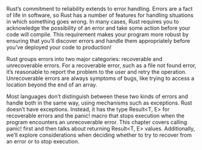 Rust’s commitment to reliability extends to error handling. Errors are a fact of life in software, so Rust has a number of features for handling situations in which something goes wrong. In many cases, Rust requires you to acknowledge the possibility of an error and take some action before your code will compile. This requirement makes your program more robust by ensuring that you’ll discover errors and handle them appropriately before you’ve deployed your code to production!

Rust groups errors into two major categories: recoverable and unrecoverable errors. For a recoverable error, such as a file not found error, it’s reasonable to report the problem to the user and retry the operation. Unrecoverable errors are always symptoms of bugs, like trying to access a location beyond the end of an array.

Most languages don’t distinguish between these two kinds of errors and handle both in the same way, using mechanisms such as exceptions. Rust doesn’t have exceptions. Instead, it has the type Result<T, E> for recoverable errors and the panic! macro that stops execution when the program encounters an unrecoverable error. This chapter covers calling panic! first and then talks about returning Result<T, E> values. Additionally, we’ll explore considerations when deciding whether to try to recover from an error or to stop execution.